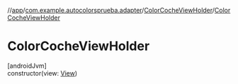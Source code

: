 //[app](../../../index.md)/[com.example.autocolorsprueba.adapter](../index.md)/[ColorCocheViewHolder](index.md)/[ColorCocheViewHolder](-color-coche-view-holder.md)

# ColorCocheViewHolder

[androidJvm]\
constructor(view: [View](https://developer.android.com/reference/kotlin/android/view/View.html))
